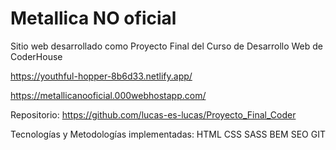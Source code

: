 # Metallica NO oficial

Sitio web desarrollado como Proyecto Final del Curso de Desarrollo Web de CoderHouse 

https://youthful-hopper-8b6d33.netlify.app/

https://metallicanooficial.000webhostapp.com/

Repositorio: 
https://github.com/lucas-es-lucas/Proyecto_Final_Coder

Tecnologías y Metodologías implementadas:
HTML
CSS
SASS
BEM
SEO
GIT
